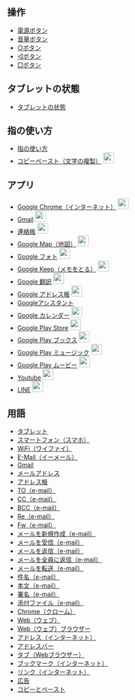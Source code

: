 ## 操作

  * [電源ボタン](operation_switch_power.md)
  * [音量ボタン](operation_switch_volume.md)
  * [○ボタン](operation_button_home.md)
  * [◁ボタン](operation_button_prev.md)
  * [□ボタン](operation_button_appswitch.md)

## タブレットの状態

  * [タブレットの状態](tablet_status.md)

## 指の使い方

  * [指の使い方](use_fingers.md)
  * [コピーペースト（文字の複製）](copy_paste.md)  <img src="http://drive.google.com/uc?export=view&id=1IOulZfh9wMtSA9e6UOPF1rux5x-dhcfl" alt="new" width="25" height="auto">

## アプリ
  * [Google Chrome（インターネット）](chrome.md) <img src="http://drive.google.com/uc?export=view&id=1XY4ka-baMhSraPEDIDyu69Okb8E9bOaf" alt="new" width="25" height="auto">
  * [Gmail](gmail.md) <img src="http://drive.google.com/uc?export=view&id=1XY4ka-baMhSraPEDIDyu69Okb8E9bOaf" alt="new" width="25" height="auto">
  * [連絡帳](addressbook.md) <img src="http://drive.google.com/uc?export=view&id=1IOulZfh9wMtSA9e6UOPF1rux5x-dhcfl" alt="progress" width="25" height="auto">
  * [Google Map（地図）](google_map.md) <img src="http://drive.google.com/uc?export=view&id=1IOulZfh9wMtSA9e6UOPF1rux5x-dhcfl" alt="progress" width="25" height="auto">
  * [Google フォト](google_photo.md) <img src="http://drive.google.com/uc?export=view&id=1IOulZfh9wMtSA9e6UOPF1rux5x-dhcfl" alt="progress" width="25" height="auto">
  * [Google Keep（メモをとる）](google_keep.md) <img src="http://drive.google.com/uc?export=view&id=1IOulZfh9wMtSA9e6UOPF1rux5x-dhcfl" alt="progress" width="25" height="auto">
  * [Google 翻訳](google_translate.md) <img src="http://drive.google.com/uc?export=view&id=1IOulZfh9wMtSA9e6UOPF1rux5x-dhcfl" alt="progress" width="25" height="auto">
  * [Google アドレス帳](google_address_book.md) <img src="http://drive.google.com/uc?export=view&id=1IOulZfh9wMtSA9e6UOPF1rux5x-dhcfl" alt="progress" width="25" height="auto">
  * [Googleアシスタント](google_assistant.md)
  * [Google カレンダー](google_calendar.md) <img src="http://drive.google.com/uc?export=view&id=1IOulZfh9wMtSA9e6UOPF1rux5x-dhcfl" alt="progress" width="25" height="auto">
  * [Google Play Store](google_play_store.md) <img src="http://drive.google.com/uc?export=view&id=1IOulZfh9wMtSA9e6UOPF1rux5x-dhcfl" alt="progress" width="25" height="auto">
  * [Google Play ブックス](google_play_books.md) <img src="http://drive.google.com/uc?export=view&id=1IOulZfh9wMtSA9e6UOPF1rux5x-dhcfl" alt="progress" width="25" height="auto">
  * [Google Play ミュージック](google_play_music.md) <img src="http://drive.google.com/uc?export=view&id=1IOulZfh9wMtSA9e6UOPF1rux5x-dhcfl" alt="progress" width="25" height="auto">
  * [Google Play ムービー](google_play_movie.md) <img src="http://drive.google.com/uc?export=view&id=1IOulZfh9wMtSA9e6UOPF1rux5x-dhcfl" alt="progress" width="25" height="auto">
  * [Youtube](yourube.md) <img src="http://drive.google.com/uc?export=view&id=1IOulZfh9wMtSA9e6UOPF1rux5x-dhcfl" alt="progress" width="25" height="auto">
  * [LINE](line.md) <img src="http://drive.google.com/uc?export=view&id=1IOulZfh9wMtSA9e6UOPF1rux5x-dhcfl" alt="progress" width="25" height="auto">

## 用語

  * [タブレット](term_tablet.md)
  * [スマートフォン（スマホ）](term_smartphone.md)
  * [WiFi（ワイファイ）](term_wifi.md)
  * [E-Mail（イーメール）](term_email.md)
  * [Gmail](term_gmail.md)
  * [メールアドレス](term_email_address.md)
  * [アドレス帳](term_addressbook.md)
  * [TO（e-mail）](term_mail_to.md)
  * [CC（e-mail）](term_mail_cc.md)
  * [BCC（e-mail）](term_mail_bcc.md)
  * [Re（e-mail）](term_mail_re.md)
  * [Fw（e-mail）](term_mail_fw.md)
  * [メールを新規作成（e-mail）](term_mail_new.md)
  * [メールを受信（e-mail）](term_mail_receive.md)
  * [メールを返信（e-mail）](term_mail_reply.md)
  * [メールを全員に返信（e-mail）](term_mail_all_reply.md)
  * [メールを転送（e-mail）](term_mail_forward.md)
  * [件名（e-mail）](term_mail_subject.md)
  * [本文（e-mail）](term_mail_body.md)
  * [署名（e-mail）](term_mail_signature.md)
  * [添付ファイル（e-mail）](term_mail_attachfile.md)
  * [Chrome（クローム）](term_chrome.md)
  * [Web（ウェブ）](term_web.md)
  * [Web（ウェブ）ブラウザー](term_web_browser.md)
  * [アドレス（インターネット）](term_internet_address.md)
  * [アドレスバー](term_address_bar.md)
  * [タブ（Webブラウザー）](term_browser_tab.md)
  * [ブックマーク（インターネット）](term_bookmark.md)
  * [リンク（インターネット）](term_internet_link.md)
  * [広告](term_internet_ads.md)
  * [コピーとペースト](term_copy_and_paste.md)

<br><br><br><br><br><br><br><br><br><br><br><br><br><br><br><br>
